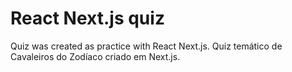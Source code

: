 # React Next.js quiz

Quiz was created as practice with React Next.js.
Quiz temático de Cavaleiros do Zodíaco criado em Next.js.

